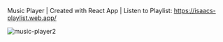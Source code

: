 Music Player | Created with React App | Listen to Playlist: https://isaacs-playlist.web.app/


![music-player2](https://user-images.githubusercontent.com/62231878/103392000-acf01400-4ad0-11eb-85eb-ea07e02df606.gif)
